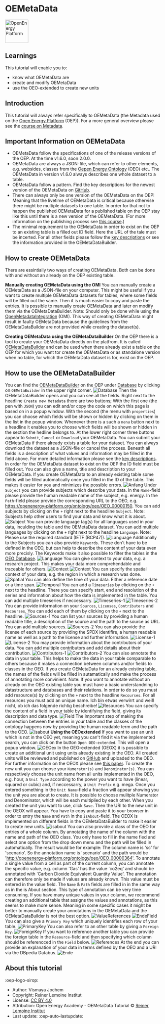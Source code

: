 # OEMetaData

<!-- keep img below title and without align="left"  -->
<img src="https://raw.githubusercontent.com/OpenEnergyPlatform/academy/develop/docs/data/img/OEP_logo_2_no_text.svg" alt="OpenEnergy Platform" height="75" width="75" />

## Learnings
This tutorial will enable you to:

- know what OEMetaData are
- create and modify OEMetaData
- use the OEO-extended to create new units

## Introduction

This tutorial will always refer specifically to OEMetaData (the Metadata used on the [Open Energy Platform](https://openenergyplatform.org/) (OEP)). For a more general overview please see the [course on Metadata](https://openenergyplatform.github.io/academy/courses/07_metadata/).

## Important Information on OEMetaData

- OEMetaData follow the specifications of one of the release versions of the OEP. At the time v1.6.0, soon 2.0.0.
- OEMetaData are always a JSON-file, which can refer to other elements, e.g. websides, classes from the [Oepen Energy Ontology](https://openenergyplatform.org/viewer/oeo/) (OEO) etc.. The OEMetaData in version v1.6.0 always describes one whole dataset to a table. 
- OEMetaData follow a pattern. Find the key descriptions for the newest version of the OEMetaData on [GitHub](https://github.com/OpenEnergyPlatform/oemetadata/blob/develop/metadata/v160/metadata_key_description.md).
- There can always only be one version of the OEMetaData on the OEP! Meaning that the livetime of OEMetaData is critical because othervise there might be multiple datasets to one table. In order for that not to happen the published OEMetaData for a published table on the OEP stay like this until there is a new version of the OEMetaData. (For more information on the publishing process see [this course](https://openenergyplatform.github.io/academy/courses/04_upload/).)  
- The minimal requirement to the OEMetaData in order to exist on the OEP to an existing table is a filled out ID field. Here the URL of the tale must be incerted. For all other fields please follow the [key descriptions](https://github.com/OpenEnergyPlatform/oemetadata/blob/develop/metadata/v160/metadata_key_description.md) or see the information provided in the OEMetaDataBuilder.

## How to create OEMetaData

There are essintially two ways of creating OEMetaData. Both can be done with and without an already on the OEP existing table.

**Manually creating OEMetaData using the OMI**
You can manually create a OEMetaData as a JSON-file on your computer. This might be useful if you want to create multiple OEMetaData datasets for tables, where some fields will be filled out the same. Then it is much easier to copy and paste the entries. It is possible to manually create OEMetaData and later on modify them via the OEMetaDataBuilder.
Note: Should only be done while using the [OpenMetadataIntegration](https://github.com/OpenEnergyPlatform/omi) (OMI). This way of creating OEMetaData might result in faulty OEMetaData because the guidelines from the OEMetaDataBuilder are not provided while creating the dataset(s).

**Creating OEMetaData using the OEMetaDataBuilder**
On the OEP there is a tool to create your OEMetaData directly on the platfrom. It is called [OEMetaDataBuilder](https://openenergyplatform.org/dataedit/oemetabuilder/) and can be used when there already exist a table on the OEP for which you want tor create the OEMetaData or as standalone version when no table, for which the OEMetaData dataset is for, exist on the OEP.

## How to use the OEMetaDataBuilder

You can find the [OEMetaDataBuilder](https://openenergyplatform.org/dataedit/oemetabuilder/) on the OEP under [Database](https://openenergyplatform.org/dataedit/schemas) by clicking on `OEMetaBuilder` in the upper right corner. 
![Database](images/Screenshots_OEMetaData/0_Database.png)
Then the OEMetaDataBuilder opens and you can see all the fields. Right next to the headline `Create new Metadata` there are two buttons; With the first one (the pen with `JSON`) you can edit and/or copy the code on which this page is based on in a popup window. With the second (the menu with `properties`) you can choose which fields will be shown or hidden by clicking on them in the list in the popup window. Whenever there is a such a `menu` button next to a headline it enables you to choose which fields will be shown or hidden in the section the hedline belongs to. At the lower right corner three buttons appear to `Submit`, `Cancel` or `Download` your OEMetaData. You can submit your OEMetaData if there already exists a table for your dataset. You can always download the dataset as a JSON-file or cancel the process. Beneath all fields is a description of what values and information may be filled in the field above. For more detailed information please see the [key descriptions](https://github.com/OpenEnergyPlatform/oemetadata/blob/develop/metadata/v160/metadata_key_description.md). 
In order for the OEMetaData dataset to exist on the OEP the ID field must be filled out. You can also give a name, title and description to your OEMetaData. If you create OEMetaData to an already existing table some fields will be filled automatically once you filled in the ID of the table. This makes it easier for you and minimizes the possible errors.
![Anfang](images/Screenshots_OEMetaData/1_Anfang.png)
Under `Subject` you can provide subjects which describe your data. In the `Name`-field please provide the human readable name of the subject, e.g. energy. In the `Path`-field please provide the corresponding URL to the OEO, e.g. https://openenergy-platform.org/ontology/oeo/OEO_00000150. You can add subjects by clicking on the `+` right next to the headline `Subject`. Note: Subjects help other users to find your data and know what it is about. 
![Subject](images/Screenshots_OEMetaData/2_Subject.png)
You can provide language tag(s) for all languages used in your data, inculding the table and the OEMetaData dataset. You can add multiple languages by clicking on the `+` right next to the headline `Language`. Note: Please use the required standard (IETF (BCP47)). 
![Language](images/Screenshots_OEMetaData/3_Language.png)
Additionally to the Subjects you can also provide `Keywords`. These don't have to be defined in the OEO, but can help to describe the content of your data even more precisly. The Keywords make it also possible to filter the tables in the [OEO Database](https://openenergyplatform.org/dataedit/schemas).
![Language](images/Screenshots_OEMetaData/4_Keywords.png)
You can give context to your data, e.g. a research project. This makes your data more comprehendable and traceable for others.
![Context](images/Screenshots_OEMetaData/5_Context_1.png)
![Context](images/Screenshots_OEMetaData/6_Context_2.png)
You can specify the spatial context of your data, e.g. the region in which a research was done.
![Spatial](images/Screenshots_OEMetaData/7_Spatial.png)
You can also define the time of your data. Either a reference date or a time span. 
![Temporal](images/Screenshots_OEMetaData/8_Temporal.png)
You can add a `Timeseries` by clicking on the `+` next to the headline. There you can specify start, end and resolution of the series and information about how the data is implemented in the table. You can add multiple timeseries if neccessarry.
![Timeseries-1](images/Screenshots_OEMetaData/9_Timeseries-1.png)
![Timeseries-2](images/Screenshots_OEMetaData/10_Timeseries-2.png)
You can provide information on your `Sources`, `Licenses`, `Contributers` and `Recourses`. You can add each of them by clicking on the `+` next to the headline.
![Sources-1](images/Screenshots_OEMetaData/11_Sources-1.png)
You can list your sources by providing a human readable title, a description of the source and the path to the source as URL. You can add multiple sources.
![Sources-2](images/Screenshots_OEMetaData/12_Sources-2.png)
You can also provide the license of each source by providing the SPDX identifire, a human readable name as well as a path to the license and further information.
![License-1](images/Screenshots_OEMetaData/13_License-1.png)
![License-2](images/Screenshots_OEMetaData/14_License-2.png)
You may provide information about the contributors of your data. You can add multiple contributors and add details about their contribution.
![Contributors-1](images/Screenshots_OEMetaData/15_Contributors-1.png)
![Contributors-2](images/Screenshots_OEMetaData/16_Contributors-2.png)
You can also annotate the data in your table. This helps to make the data in your table comparable to others because it makes a connection between columns and/or fields to classes in the OEO. If you create OEMetaData for an already existing table, the names of the fields will be filled in autamatically and make the process of annotating more convinient. Note: If you want to annotate without an already on the OEO existing table you must have a basic understandning to datastructure and databases and their relations. In order to do so you must add resource(s) by clicking on the `+` next to the headline `Recourses`. For all resources you must add an unique name. Ich bin etwas verwirrt und weiß nicht, ob ich das folgende richtig beschreibe!
![Resources](images/Screenshots_OEMetaData/17_Resources.png)
You can specify the content of a field in your table by identifying the field, giving its description and data type.
![Field](images/Screenshots_OEMetaData/18_Field-1.png)
The important step of making the connection between the entries in your table and the classes of the ontology happens now by providing the human readable term and the path to the OEO.
![isabout](images/Screenshots_OEMetaData/19_isabout.png)
**Using the OEOextended**
If you want to use an unit which is not in the OEO yet, meaning you can't find it via the implemented search, you can click on the button `Open OEO-extended`. This will open a popup window.
![OEOex](images/Screenshots_OEMetaData/19-1_OEOex.png)
In the OEO-extended (OEOX) it is possible to create an additional unit using units already existing in the OEO. All created units will be reviewed and published on [GitHub](https://github.com/OpenEnergyPlatform/oeo-extended) and uploaded to the OEO. For further information on the OEOX please see [this paper](https://www.utwente.nl/en/eemcs/fois2024/resources/papers/kohler-et-al-oeox-a-post-coordination-extension-for-the-open-energy-ontology.pdf). To create the new unit you can choose your `Numerator(s)` and `Denominator(s)`. You can respectively choose the unit name from all units implemented in the OEO, e.g. hour, a `Unit Type` according to the power you want to have (linear, squared or cubic) and, if neccessarry, a `Unit Prefix` e.g. mega. Once you entered something in the `Unit Name`-field a fraction will appear showing you the unit you are about to create. It is possible to choose mulitple Numerator and Denominator, which will be each multiplied by each other. When you created the unit you want to use, click `Save`. Then the URI to the new unit in the OEOX will appear. You have to copy and paste it to your browser in order to entry the `Name` and `Path` in the `isAbout`-field. The OEOX is implemented on different fields in the OEMetaDataBuilder to make it easier to create new units. 
![isabout](images/Screenshots_OEMetaData/19-2_Result.png)
You can also provide a class of the OEO for entries of a whole column. By annotating the name of the column with the name and path of the OEO class. You only have to fill in the name fied and select one option from the drop down menu and the path will be filled in automatically. The result would be for example: The column name is 'sc' for 'scenario'. So the annotation name is 'scenario' and the path would be 'http://openenergy-platform.org/ontology/oeo/OEO_00000364'. 
To annotate a single value from a cell as part of the current column, you can annotate the specific value, e.g. column 'Gas' has the value 'co2eq' and should be annotated with 'Carbon Dioxide Equivalent Quantity Value'. The annotation can therefore only be made if values are already known. This value must be entered in the value field. The `Name` & `Path` fields are filled in in the same way as in the is About section. This type of annotation can be very time consuming. If you have many unique values in your column, we recommend creating an additional table that assigns the values and annotations, as this seems to make more sense. Meaning in some specific cases it might be better to manually create your annotations in the OEMetaData and the OEMetaDataBuilder is not the best option.
![ValueReferences](images/Screenshots_OEMetaData/20_ValueReferences.png)
![EndeField](images/Screenshots_OEMetaData/21_EndeField.png)
You can also give a `Primary Key` which uniquely identifies each row of your table.
![PrimaryKey](images/Screenshots_OEMetaData/22_PrimaryKey.png)
You can also refer to an other table by giving a `Foreign Key`.
![ForeignKey](images/Screenshots_OEMetaData/23_ForeignKeys.png)
If you want to reference another table  you can provide the foreign table in the `Resource`-field and then specifying which column should be referencced in the `Field` below.
![References](images/Screenshots_OEMetaData/24_References.png)
At the end you can provide an explanation of your data in terms defined by the OEO and a URI via the DBpedia Databus.
![Ende](images/Screenshots_OEMetaData/25_Ende.png)



## About this tutorial

:oep-logo-sirop:

- Author: Vismaya Jochem
- Copyright: Reiner Lemoine Institut
- License: [CC BY 4.0](https://creativecommons.org/licenses/by/4.0/deed.en)
- Attribution: Open Energy Academy - OEMetaData Tutorial © [Reiner Lemoine Institut](https://reiner-lemoine-institut.de/)
- Last update: :oep-auto-lastupdate:
